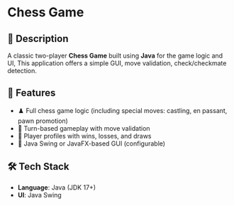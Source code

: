 # Chess Game

## 🧩 Description
A classic two-player **Chess Game** built using **Java** for the game logic and UI, This application offers a simple GUI, move validation, check/checkmate detection.

## 🎯 Features
- ♟️ Full chess game logic (including special moves: castling, en passant, pawn promotion)
- 🔄 Turn-based gameplay with move validation
- 👤 Player profiles with wins, losses, and draws
- 🎨 Java Swing or JavaFX-based GUI (configurable)

## 🛠️ Tech Stack
- **Language**: Java (JDK 17+)
- **UI**: Java Swing
